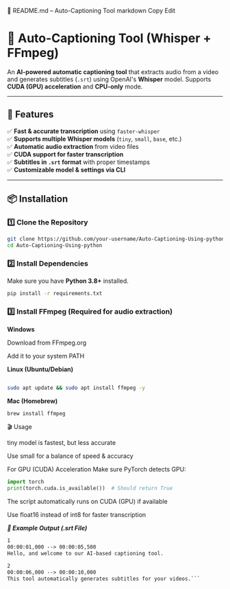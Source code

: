 📜 README.md – Auto-Captioning Tool
markdown
Copy
Edit
# 🎥 Auto-Captioning Tool (Whisper + FFmpeg)

An **AI-powered automatic captioning tool** that extracts audio from a video and generates subtitles (`.srt`) using OpenAI's **Whisper** model. Supports **CUDA (GPU) acceleration** and **CPU-only** mode.

---

## 🚀 Features
✅ **Fast & accurate transcription** using `faster-whisper`  
✅ **Supports multiple Whisper models** (`tiny`, `small`, `base`, etc.)  
✅ **Automatic audio extraction** from video files  
✅ **CUDA support for faster transcription**  
✅ **Subtitles in `.srt` format** with proper timestamps  
✅ **Customizable model & settings via CLI**  

---

## 📦 Installation
### **1️⃣ Clone the Repository**

```bash
git clone https://github.com/your-username/Auto-Captioning-Using-python.git
cd Auto-Captioning-Using-python
```
### **2️⃣ Install Dependencies**
Make sure you have **Python 3.8+** installed.

```bash
pip install -r requirements.txt 
```
### **3️⃣ Install FFmpeg (Required for audio extraction)**
**Windows**

Download from FFmpeg.org

Add it to your system PATH

**Linux (Ubuntu/Debian)**
```bash

sudo apt update && sudo apt install ffmpeg -y
```
**Mac (Homebrew)**

```bash
brew install ffmpeg
```
🎬 Usage

tiny model is fastest, but less accurate

Use small for a balance of speed & accuracy

For GPU (CUDA) Acceleration
Make sure PyTorch detects GPU:

```python
import torch
print(torch.cuda.is_available())  # Should return True
```
The script automatically runs on CUDA (GPU) if available

Use float16 instead of int8 for faster transcription

***📜 Example Output (.srt File)***

```txt
1
00:00:01,000 --> 00:00:05,500
Hello, and welcome to our AI-based captioning tool.

2
00:00:06,000 --> 00:00:10,000
This tool automatically generates subtitles for your videos.```